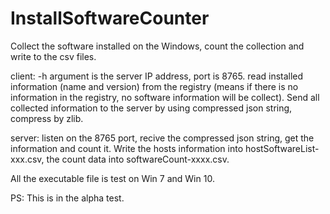 # InstallSoftwareCounter
Collect the software installed on the Windows, count the collection and write to the csv files.


client:
-h argument is the server IP address, port is 8765.
read installed information (name and version) from the registry (means if there is no information in the registry, no software information will be collect).
Send all collected information to the server by using compressed json string, compress by zlib.

server:
listen on the 8765 port, recive the compressed json string, get the information and count it. Write the hosts information into hostSoftwareList-xxx.csv, the count data into softwareCount-xxxx.csv.


All the executable file is test on Win 7 and Win 10.

PS:
This is in the alpha test.
